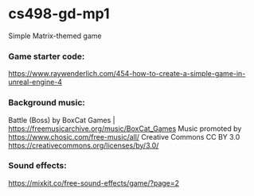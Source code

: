 # cs498-gd-mp1
Simple Matrix-themed game

### Game starter code:
https://www.raywenderlich.com/454-how-to-create-a-simple-game-in-unreal-engine-4

### Background music:
Battle (Boss) by BoxCat Games | https://freemusicarchive.org/music/BoxCat_Games
Music promoted by https://www.chosic.com/free-music/all/
Creative Commons CC BY 3.0
https://creativecommons.org/licenses/by/3.0/


### Sound effects:
https://mixkit.co/free-sound-effects/game/?page=2 
 
